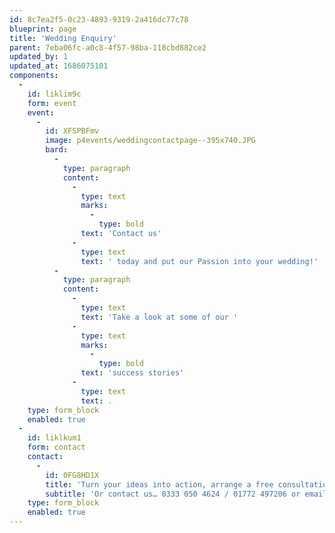 ```yaml
---
id: 8c7ea2f5-0c23-4893-9319-2a416dc77c78
blueprint: page
title: 'Wedding Enquiry'
parent: 7eba06fc-a0c8-4f57-98ba-118cbd882ce2
updated_by: 1
updated_at: 1686075101
components:
  -
    id: liklim9c
    form: event
    event:
      -
        id: XFSPBFmv
        image: p4events/weddingcontactpage--395x740.JPG
        bard:
          -
            type: paragraph
            content:
              -
                type: text
                marks:
                  -
                    type: bold
                text: 'Contact us'
              -
                type: text
                text: ' today and put our Passion into your wedding!'
          -
            type: paragraph
            content:
              -
                type: text
                text: 'Take a look at some of our '
              -
                type: text
                marks:
                  -
                    type: bold
                text: 'success stories'
              -
                type: text
                text: .
    type: form_block
    enabled: true
  -
    id: liklkum1
    form: contact
    contact:
      -
        id: 0FG8HD1X
        title: 'Turn your ideas into action, arrange a free consultation'
        subtitle: 'Or contact us… 0333 050 4624 / 01772 497206 or email us: info@p4events.co.uk'
    type: form_block
    enabled: true
---
```

